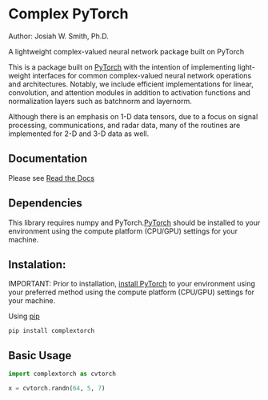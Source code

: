 # Complex PyTorch
Author: Josiah W. Smith, Ph.D.

A lightweight complex-valued neural network package built on PyTorch

This is a package built on [PyTorch](https://pytorch.org/) with the intention of implementing light-weight interfaces for common complex-valued neural network operations and architectures. 
Notably, we include efficient implementations for linear, convolution, and attention modules in addition to activation functions and normalization layers such as batchnorm and layernorm.

Although there is an emphasis on 1-D data tensors, due to a focus on signal processing, communications, and radar data, many of the routines are implemented for 2-D and 3-D data as well.

## Documentation

Please see [Read the Docs](https://complextorch.readthedocs.io/en/latest/index.html)

## Dependencies

This library requires numpy and PyTorch.[PyTorch](https://pytorch.org/get-started/locally/) should be installed to your environment using the compute platform (CPU/GPU) settings for your machine.

## Instalation:

IMPORTANT:
Prior to installation, [install PyTorch](https://pytorch.org/get-started/locally/) to your environment using your preferred method using the compute platform (CPU/GPU) settings for your machine.

Using [pip](https://pypi.org/project/complextorch/)

```
pip install complextorch
```

## Basic Usage

``` python
import complextorch as cvtorch

x = cvtorch.randn(64, 5, 7)
```